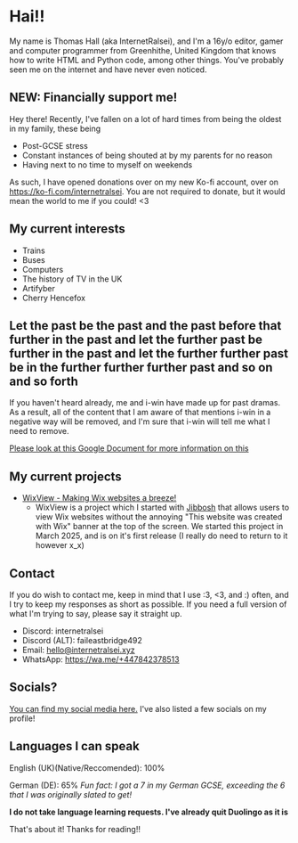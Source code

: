 # Hai!!

My name is Thomas Hall (aka InternetRalsei), and I'm a 16y/o editor, gamer and computer programmer from Greenhithe, United Kingdom that knows how to write HTML and Python code, among other things. You've probably seen me on the internet and have never even noticed.

## NEW: Financially support me!
Hey there! Recently, I've fallen on a lot of hard times from being the oldest in my family, these being
- Post-GCSE stress
- Constant instances of being shouted at by my parents for no reason
- Having next to no time to myself on weekends

As such, I have opened donations over on my new Ko-fi account, over on https://ko-fi.com/internetralsei. You are not required to donate, but it would mean the world to me if you could! <3

## My current interests

- Trains
- Buses
- Computers
- The history of TV in the UK
- Artifyber
- Cherry Hencefox

## Let the past be the past and the past before that further in the past and let the further past be further in the past and let the further further past be in the further further further past and so on and so forth
If you haven't heard already, me and i-win have made up for past dramas. As a result, all of the content that I am aware of that mentions i-win in a negative way will be removed, and I'm sure that i-win will tell me what I need to remove. 

[Please look at this Google Document for more information on this](https://docs.google.com/document/d/1ifsCplgINhk1G0cjWWkx6tVDfbwXhSRvsVVypGXQa-M/edit?usp=sharing)

## My current projects
- [WixView - Making Wix websites a breeze!](https://github.com/ralzitech/wixview)
  - WixView is a project which I started with [Jibbosh](https://github.com/jibboshh) that allows users to view Wix websites without the annoying "This website was created with Wix" banner at the top of the screen. We started this project in March 2025, and is on it's first release (I really do need to return to it however x_x)
 

## Contact

If you do wish to contact me, keep in mind that I use :3, <3, and :) often, and I try to keep my responses as short as possible. 
If you need a full version of what I'm trying to say, please say it straight up.

- Discord: internetralsei
- Discord (ALT): faileastbridge492
- Email: hello@internetralsei.xyz
- WhatsApp: https://wa.me/+447842378513

## Socials?

[You can find my social media here.](https://ralzitech.com/) I've also listed a few socials on my profile!

## Languages I can speak

English (UK)(Native/Reccomended): 100%

German (DE): 65% *Fun fact: I got a 7 in my German GCSE, exceeding the 6 that I was originally slated to get!*

**I do not take language learning requests. I've already quit Duolingo as it is**

That's about it! Thanks for reading!!
